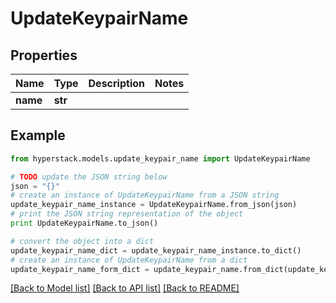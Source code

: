 # UpdateKeypairName


## Properties

Name | Type | Description | Notes
------------ | ------------- | ------------- | -------------
**name** | **str** |  | 

## Example

```python
from hyperstack.models.update_keypair_name import UpdateKeypairName

# TODO update the JSON string below
json = "{}"
# create an instance of UpdateKeypairName from a JSON string
update_keypair_name_instance = UpdateKeypairName.from_json(json)
# print the JSON string representation of the object
print UpdateKeypairName.to_json()

# convert the object into a dict
update_keypair_name_dict = update_keypair_name_instance.to_dict()
# create an instance of UpdateKeypairName from a dict
update_keypair_name_form_dict = update_keypair_name.from_dict(update_keypair_name_dict)
```
[[Back to Model list]](../README.md#documentation-for-models) [[Back to API list]](../README.md#documentation-for-api-endpoints) [[Back to README]](../README.md)


